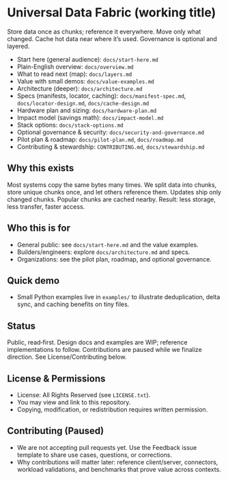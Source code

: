 # Universal Data Fabric (working title)

Store data once as chunks; reference it everywhere. Move only what changed. Cache hot data near where it’s used. Governance is optional and layered.

- Start here (general audience): `docs/start-here.md`
- Plain-English overview: `docs/overview.md`
- What to read next (map): `docs/layers.md`
- Value with small demos: `docs/value-examples.md`
- Architecture (deeper): `docs/architecture.md`
- Specs (manifests, locator, caching): `docs/manifest-spec.md`, `docs/locator-design.md`, `docs/cache-design.md`
- Hardware plan and sizing: `docs/hardware-plan.md`
- Impact model (savings math): `docs/impact-model.md`
- Stack options: `docs/stack-options.md`
- Optional governance & security: `docs/security-and-governance.md`
- Pilot plan & roadmap: `docs/pilot-plan.md`, `docs/roadmap.md`
- Contributing & stewardship: `CONTRIBUTING.md`, `docs/stewardship.md`

## Why this exists
Most systems copy the same bytes many times. We split data into chunks, store unique chunks once, and let others reference them. Updates ship only changed chunks. Popular chunks are cached nearby. Result: less storage, less transfer, faster access.

## Who this is for
- General public: see `docs/start-here.md` and the value examples.
- Builders/engineers: explore `docs/architecture.md` and specs.
- Organizations: see the pilot plan, roadmap, and optional governance.

## Quick demo
- Small Python examples live in `examples/` to illustrate deduplication, delta sync, and caching benefits on tiny files.

## Status
Public, read‑first. Design docs and examples are WIP; reference implementations to follow. Contributions are paused while we finalize direction. See License/Contributing below.

## License & Permissions
- License: All Rights Reserved (see `LICENSE.txt`).
- You may view and link to this repository.
- Copying, modification, or redistribution requires written permission.

## Contributing (Paused)
- We are not accepting pull requests yet. Use the Feedback issue template to share use cases, questions, or corrections.
- Why contributions will matter later: reference client/server, connectors, workload validations, and benchmarks that prove value across contexts.
